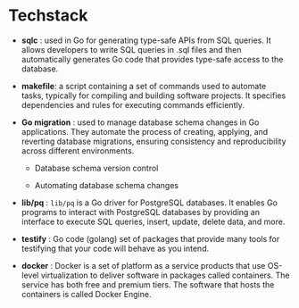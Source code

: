 # Techstack

- **sqlc** : used in Go for generating type-safe APIs from SQL queries. It allows developers to write SQL queries in .sql files and then automatically generates Go code that provides type-safe access to the database.

- **makefile**: a script containing a set of commands used to automate tasks, typically for compiling and building software projects. It specifies dependencies and rules for executing commands efficiently.

- **Go migration** : used to manage database schema changes in Go applications. They automate the process of creating, applying, and reverting database migrations, ensuring consistency and reproducibility across different environments.

    - Database schema version control

    - Automating database schema changes

- **lib/pq** : `lib/pq` is a Go driver for PostgreSQL databases. It enables Go programs to interact with PostgreSQL databases by providing an interface to execute SQL queries, insert, update, delete data, and more.

- **testify** : Go code (golang) set of packages that provide many tools for testifying that your code will behave as you intend.

- **docker** : Docker is a set of platform as a service products that use OS-level virtualization to deliver software in packages called containers. The service has both free and premium tiers. The software that hosts the containers is called Docker Engine.